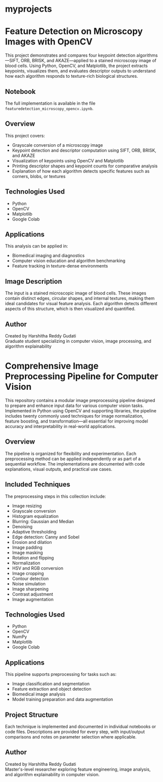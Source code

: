 # myprojects
# Feature Detection on Microscopy Images with OpenCV

This project demonstrates and compares four keypoint detection algorithms—SIFT, ORB, BRISK, and AKAZE—applied to a stained microscopy image of blood cells. Using Python, OpenCV, and Matplotlib, the project extracts keypoints, visualizes them, and evaluates descriptor outputs to understand how each algorithm responds to texture-rich biological structures.

## Notebook

The full implementation is available in the file `featuredetection_microscopy_opencv.ipynb`.

## Overview

This project covers:
- Grayscale conversion of a microscopy image
- Keypoint detection and descriptor computation using SIFT, ORB, BRISK, and AKAZE
- Visualization of keypoints using OpenCV and Matplotlib
- Printing descriptor shapes and keypoint counts for comparative analysis
- Explanation of how each algorithm detects specific features such as corners, blobs, or textures

## Technologies Used

- Python  
- OpenCV  
- Matplotlib  
- Google Colab

## Applications

This analysis can be applied in:
- Biomedical imaging and diagnostics
- Computer vision education and algorithm benchmarking
- Feature tracking in texture-dense environments

## Image Description

The input is a stained microscopic image of blood cells. These images contain distinct edges, circular shapes, and internal textures, making them ideal candidates for visual feature analysis. Each algorithm detects different aspects of this structure, which is then visualized and quantified.

## Author

Created by Harshitha Reddy Gudati  
Graduate student specializing in computer vision, image processing, and algorithm explainability

# Comprehensive Image Preprocessing Pipeline for Computer Vision

This repository contains a modular image preprocessing pipeline designed to prepare and enhance input data for various computer vision tasks. Implemented in Python using OpenCV and supporting libraries, the pipeline includes twenty commonly used techniques for image normalization, feature boosting, and transformation—all essential for improving model accuracy and interpretability in real-world applications.

## Overview

The pipeline is organized for flexibility and experimentation. Each preprocessing method can be applied independently or as part of a sequential workflow. The implementations are documented with code explanations, visual outputs, and practical use cases.

## Included Techniques

The preprocessing steps in this collection include:

- Image resizing
- Grayscale conversion
- Histogram equalization
- Blurring: Gaussian and Median
- Denoising
- Adaptive thresholding
- Edge detection: Canny and Sobel
- Erosion and dilation
- Image padding
- Image masking
- Rotation and flipping
- Normalization
- HSV and RGB conversion
- Image cropping
- Contour detection
- Noise simulation
- Image sharpening
- Contrast adjustment
- Image augmentation

## Technologies Used

- Python  
- OpenCV  
- NumPy  
- Matplotlib  
- Google Colab  

## Applications

This pipeline supports preprocessing for tasks such as:
- Image classification and segmentation
- Feature extraction and object detection
- Biomedical image analysis
- Model training preparation and data augmentation

## Project Structure

Each technique is implemented and documented in individual notebooks or code files. Descriptions are provided for every step, with input/output comparisons and notes on parameter selection where applicable.

## Author

Created by Harshitha Reddy Gudati  
Master's-level researcher exploring feature engineering, image analysis, and algorithm explainability in computer vision.
